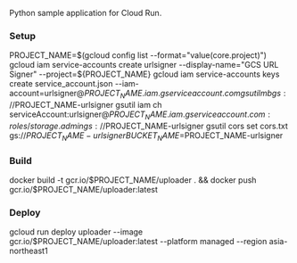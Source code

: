Python sample application for Cloud Run.

### Setup
PROJECT_NAME=$(gcloud config list --format="value(core.project)")
gcloud iam service-accounts create urlsigner --display-name="GCS URL Signer" --project=${PROJECT_NAME}
gcloud iam service-accounts keys  create service_account.json --iam-account=urlsigner@${PROJECT_NAME}.iam.gserviceaccount.com
gsutil mb gs://$PROJECT_NAME-urlsigner
gsutil iam ch  serviceAccount:urlsigner@${PROJECT_NAME}.iam.gserviceaccount.com:roles/storage.admin gs://$PROJECT_NAME-urlsigner
gsutil cors set cors.txt gs://$PROJECT_NAME-urlsigner
BUCKET_NAME=$PROJECT_NAME-urlsigner

### Build
docker build -t gcr.io/$PROJECT_NAME/uploader . && docker push gcr.io/$PROJECT_NAME/uploader:latest

### Deploy
gcloud run deploy uploader --image gcr.io/$PROJECT_NAME/uploader:latest --platform managed --region asia-northeast1